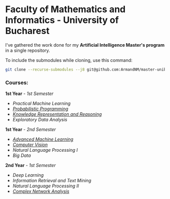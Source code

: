# Faculty of Mathematics and Informatics - University of Bucharest
<!-- ## Artificial Intelligence Master's Program -->

I've gathered the work done for my **Artificial Intelligence Master's program** in a single repository.

To include the submodules while cloning, use this command:
```bash
git clone --recurse-submodules --j8 git@github.com:ArmandNM/master-unibuc.git
```

### Courses:
**1st Year** - *1st Semester*
* *Practical Machine Learning*
* [*Probabilistic Programming*](https://github.com/ArmandNM/probabilistic-programming)
* [*Knowledge Representation and Reasoning*](https://github.com/ArmandNM/knowledge-representation-and-reasoning)
* *Exploratory Data Analysis*

**1st Year** - *2nd Semester*
* [*Advanced Machine Learning*](https://github.com/ArmandNM/advanced-machine-learning)
* [*Computer Vision*](https://github.com/ArmandNM/sudoku-vision)
* *Natural Language Processing I*
* *Big Data*

**2nd Year** - *1st Semester*
* *Deep Learning*
* *Information Retrieval and Text Mining*
* *Natural Language Processing II*
* [*Complex Network Analysis* ](https://github.com/ArmandNM/complex-network-analysis)
